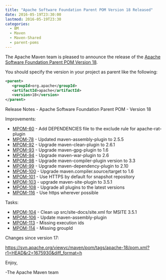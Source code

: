 ```yaml
---
title: "Apache Software Foundation Parent POM Version 18 Released"
date: 2016-05-19T23:30:00
lastmod: 2016-05-19T23:30
categories:
  - BM
  - Maven
  - Maven-Shared
  - parent-poms
---
```

The Apache Maven team is pleased to announce the release of the 
[Apache Software Foundation Parent POM Version 18](https://maven.apache.org/pom/asf/).

You should specify the version in your project as parent like the following:

```xml
<parent>
   <groupId>org.apache</groupId>
   <artifactId>apache</artifactId>
   <version>18</version>
</parent>
```

<!-- more -->

Release Notes - Apache Software Foundation Parent POM - Version 18

Improvements:

 * [MPOM-60](https://issues.apache.org/jira/browse/MPOM-60) - Add DEPENDENCIES file to the exclude rule for apache-rat-plugin
 * [MPOM-78](https://issues.apache.org/jira/browse/MPOM-78) - Updated maven-assembly-plugin to 2.5.5
 * [MPOM-92](https://issues.apache.org/jira/browse/MPOM-92) - Upgrade maven-clean-plugin to 2.6.1
 * [MPOM-93](https://issues.apache.org/jira/browse/MPOM-93) - Upgrade maven-gpg-plugin to 1.6
 * [MPOM-94](https://issues.apache.org/jira/browse/MPOM-94) - Upgrade maven-war-plugin to 2.6
 * [MPOM-98](https://issues.apache.org/jira/browse/MPOM-98) - Upgrade maven-compiler-plugin version to 3.3
 * [MPOM-99](https://issues.apache.org/jira/browse/MPOM-99) - Upgrade maven-dependency-plugin to 2.10
 * [MPOM-100](https://issues.apache.org/jira/browse/MPOM-100) - Upgrade maven.compiler.source/target to 1.6
 * [MPOM-101](https://issues.apache.org/jira/browse/MPOM-101) - Use HTTPS by default for snapshot repository
 * [MPOM-103](https://issues.apache.org/jira/browse/MPOM-103) - upgrade maven-site-plugin to 3.5.1
 * [MPOM-108](https://issues.apache.org/jira/browse/MPOM-108) - Upgrade all plugins to the latest versions
 * [MPOM-116](https://issues.apache.org/jira/browse/MPOM-116) - Use https wherever possible

Tasks:

 * [MPOM-104](https://issues.apache.org/jira/browse/MPOM-104) - Clean up src/site-docs/site.xml for MSITE 3.5.1
 * [MPOM-106](https://issues.apache.org/jira/browse/MPOM-106) - Update maven-assembly-plugin
 * [MPOM-113](https://issues.apache.org/jira/browse/MPOM-113) - Missing execution ids
 * [MPOM-114](https://issues.apache.org/jira/browse/MPOM-114) - Missing groupId

Changes since version 17:

https://svn.apache.org/viewvc/maven/pom/tags/apache-18/pom.xml?r1=HEAD&r2=1675930&diff_format=h

Enjoy,
 
-The Apache Maven team

